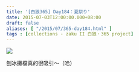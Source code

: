 ```yaml
---
title: '[白狼365] Day184：夏祭り'
date: 2015-07-03T12:00:00.000+08:00
draft: false
aliases: [ "/2015/07/365-day184.html" ]
tags : [collections - zaku II 白狼・365 project]
---
```


[![](https://farm1.staticflickr.com/553/19138746219_38873cb7aa_z.jpg)](https://farm1.staticflickr.com/553/19138746219_38873cb7aa_z.jpg)

刨冰攤檔真的很吸引～（哈）